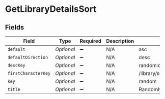 # GetLibraryDetailsSort


## Fields

| Field                              | Type                               | Required                           | Description                        | Example                            |
| ---------------------------------- | ---------------------------------- | ---------------------------------- | ---------------------------------- | ---------------------------------- |
| `default_`                         | *Optional<String>*                 | :heavy_minus_sign:                 | N/A                                | asc                                |
| `defaultDirection`                 | *Optional<String>*                 | :heavy_minus_sign:                 | N/A                                | desc                               |
| `descKey`                          | *Optional<String>*                 | :heavy_minus_sign:                 | N/A                                | random:desc                        |
| `firstCharacterKey`                | *Optional<String>*                 | :heavy_minus_sign:                 | N/A                                | /library/sections/1/firstCharacter |
| `key`                              | *Optional<String>*                 | :heavy_minus_sign:                 | N/A                                | random                             |
| `title`                            | *Optional<String>*                 | :heavy_minus_sign:                 | N/A                                | Randomly                           |
